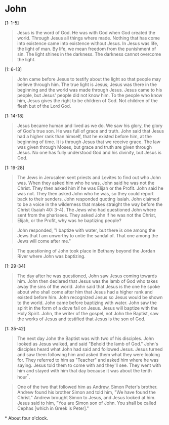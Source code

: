 # John

[1: 1-5]
> Jesus is the word of God. He was with God when God created the world. Through Jesus all
things where made. Nothing that has come into existence came into existence without Jesus.
In Jesus was life, the light of man. By life, we mean freedom from the punishment of sin.
The light shines in the darkness. The darkness cannot overcome the light.

[1: 6-13]
> John came before Jesus to testify about the light so that people may believe through him.
The true light is Jesus; Jesus was there in the beginning and the world was made through
Jesus. Jesus came to his people, but Jesus' people did not know him. To the people who
know him, Jesus gives the right to be children of God. Not children of the flesh but of
the Lord God.

[1: 14-18]
> Jesus became human and lived as we do. We saw his glory, the glory of God's true son. He
was full of grace and truth. John said that Jesus had a higher rank than himself, that he
existed before him, at the beginning of time. It is through Jesus that we receive grace.
The law was given through Moses, but grace and truth are given through Jesus. No one has
fully understood God and his divinity, but Jesus is God.

[1: 19-28]
> The Jews in Jerusalem sent priests and Levites to find out who John was. When they asked
him who he was, John said he was not the Christ. They then asked him if he was Elijah or
the Profit. John said he was not. They then asked John who he was, so they could report
back to their senders. John responded quoting Isaiah. John claimed to be a voice in the
wilderness that makes straight the way before the Christ (Isaiah 40: 3-4). The Jews who
had questioned John where sent from the pharisees. They asked John if he was not the
Christ, Elijah, or the Profit, why was he baptizing people?

> John responded, "I baptize with water, but there is one among the Jews that I am
unworthy to untie the sandal of. That one among the Jews will come after me."

> The questioning of John took place in Bethany beyond the Jordan River where John was
baptizing.

[1: 29-34]
> The day after he was questioned, John saw Jesus coming towards him. John then declared
that Jesus was the lamb of God who takes away the sins of the world. John said that Jesus
is the one he spoke about who shall come after him that Jesus had a higher rank and
existed before him. John recognized Jesus so Jesus would be shown to the world. John came
before baptizing with water. John saw the spirit in the form of a dove fall on Jesus.
Jesus will baptize with the Holy Spirit. John, the writer of the gospel, not John the
Baptist, saw the works of Jesus and testified that Jesus is the son of God.

[1: 35-42]
> The next day John the Baptist was with two of his disciples. John looked as Jesus walked,
and said "Behold the lamb of God." John's disciples heard what John had said and followed
Jesus. Jesus turned and saw them following him and asked them what they were looking for.
They referred to him as "Teacher" and asked him where he was saying. Jesus told them to
come with and they'll see. They went with him and stayed with him that day because it was
about the tenth hour<sup>*</sup>.

> One of the two that followed him as Andrew, Simon Peter's brother. Andrew found his
brother Simon and told him, "We have found the Christ." Andrew brought Simon to Jesus, and
Jesus looked at him. Jesus said to him, "You are Simon son of John. You shall be called
Cephas [which in Greek is Peter]."

\* About four o'clock.
